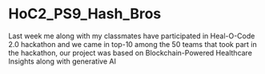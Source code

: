 # HoC2_PS9_Hash_Bros

Last week me along with my classmates have participated in Heal-O-Code 2.0 hackathon and we came in top-10 among the 50 teams that took part in the hackathon, our project was based on Blockchain-Powered Healthcare Insights along with generative AI
